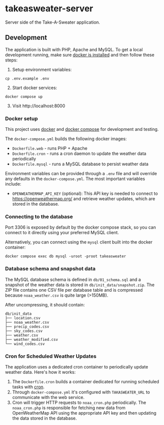 # takeasweater-server

Server side of the Take-A-Sweater application.

## Development

The application is built with PHP, Apache and MySQL. To get a local development running, make sure [docker is installed](https://docs.docker.com/get-started/) and then follow these steps:

1. Setup environment variables:
```
cp .env.example .env
```
2. Start docker services:
```
docker compose up
```
3. Visit http://localhost:8000

### Docker setup

This project uses [docker](https://docs.docker.com/) and [docker compose](https://docs.docker.com/compose/) for development and testing.

The `docker-compose.yml` builds the following docker images:

- `Dockerfile.web` - runs PHP + Apache
- `Dockerfile.cron` - runs a cron daemon to update the weather data periodically
- `Dockerfile.mysql` - runs a MySQL database to persist weather data

Environment variables can be provided through a `.env` file and will override any defaults in the `docker-compose.yml`. The most important variables include:

- `OPENWEATHERMAP_API_KEY` (optional): This API key is needed to connect to https://openweathermap.org/ and retrieve weather updates, which are stored in the database.

### Connecting to the database

Port 3306 is exposed by default by the docker compose stack, so you can connect to it directly using your preferred MySQL client.

Alternatively, you can connect using the `mysql` client built into the docker container:

```
docker compose exec db mysql -uroot -proot takeasweater
```

### Database schema and snapshot data

The MySQL database schema is defined in `db/01_schema.sql` and a snapshot of the weather data is stored in `db/init_data/snapshot.zip`. The ZIP file contains one CSV file per database table and is compressed because `noaa_weather.csv` is quite large (>150MB).

After uncompressing, it should contain:

```
db/init_data
├── location.csv
├── noaa_weather.csv
├── precip_codes.csv
├── sky_codes.csv
├── weather.csv
├── weather_modified.csv
└── wind_codes.csv
```

### Cron for Scheduled Weather Updates

The application uses a dedicated cron container to periodically update weather data. Here's how it works:

1. The `Dockerfile.cron` builds a container dedicated for running scheduled tasks with [cron](https://www.redhat.com/en/blog/automate-linux-tasks-cron).
2. Through `docker-compose.yml` it's configured with `TAKASWEATER_URL` to communicate with the web service.
3. Cron will trigger HTTP requests to `noaa_cron.php` periodically. The `noaa_cron.php` is responsible for fetching new data from OpenWeatherMap API using the appropriate API key and then updating the data stored in the database.